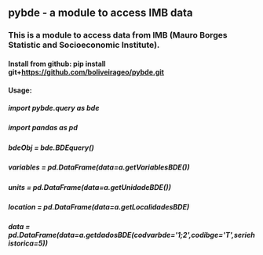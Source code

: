 ## pybde - a module to access IMB data

### This is a module to access data from IMB (Mauro Borges Statistic and Socioeconomic Institute).
#### Install from github: pip install git+https://github.com/boliveirageo/pybde.git
#### Usage:
#####      import pybde.query as bde 
#####      import pandas as pd
#####      bdeObj = bde.BDEquery()
#####      variables = pd.DataFrame(data=a.getVariablesBDE())
#####      units = pd.DataFrame(data=a.getUnidadeBDE())
#####      location = pd.DataFrame(data=a.getLocalidadesBDE)
#####      data = pd.DataFrame(data=a.getdadosBDE(codvarbde='1;2',codibge='T',seriehistorica=5))